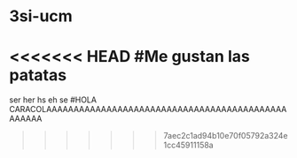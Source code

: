 # 3si-ucm
<<<<<<< HEAD
#Me gustan las patatas
=======
ser
her
hs
eh
se
#HOLA CARACOLAAAAAAAAAAAAAAAAAAAAAAAAAAAAAAAAAAAAAAAAAAAAAAAAAA
>>>>>>> 7aec2c1ad94b10e70f05792a324e1cc45911158a
